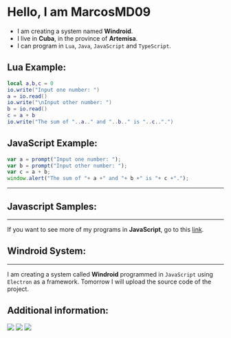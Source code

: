 # Hello, I am MarcosMD09

- I am creating a system named **Windroid**.
- I live in **Cuba**, in the province of **Artemisa**.
- I can program in ``Lua``, ``Java``, ``JavaScript`` and ``TypeScript``.

## Lua Example:
```lua
local a,b,c = 0
io.write("Input one number: ")
a = io.read()
io.write("\nInput other number: ")
b = io.read()
c = a + b
io.write("The sum of "..a.." and "..b.." is "..c..".")
```
## JavaScript Example:
```javascript
var a = prompt("Imput one number: ");
var b = prompt("Input other number: ");
var c = a + b;
window.alert("The sum of "+ a +" and "+ b +" is "+ c +".");
```
---

## Javascript Samples:
---
If you want to see more of my programs in **JavaScript**, go to this [link](https://github.com/MarcosMD09/JavaScript-Samples).
## Windroid System:
---
I am creating a system called **Windroid** programmed in `JavaScript` using `Electron` as a framework. Tomorrow I will upload the source code of the project.
## Additional information:
![](https://github-profile-summary-cards.vercel.app/api/cards/profile-details?username=MarcosMD09&theme=nord_dark)
![](https://github-profile-summary-cards.vercel.app/api/cards/stats?username=MarcosMD09&theme=nord_dark)
![](https://github-profile-summary-cards.vercel.app/api/cards/repos-per-language?username=MarcosMD09&theme=nord_dark)
